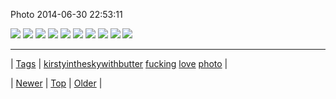 <!--
title: Photo 2014-06-30 22
date: 2020-06-28T15:27:00.340Z
tags: kirstyintheskywithbutter, fucking, love, photo
-->


Photo 2014-06-30 22:53:11

![](90395739389-0.jpg)
![](90395739389-1.jpg)
![](90395739389-2.jpg)
![](90395739389-3.jpg)
![](90395739389-4.jpg)
![](90395739389-5.jpg)
![](90395739389-6.jpg)
![](90395739389-7.jpg)
![](90395739389-8.jpg)
![](90395739389-9.jpg)

<!--BOTTOM-POST-NAVIGATION-->
---

| [Tags](tags.md) | [kirstyintheskywithbutter](tag-kirstyintheskywithbutter.md) [fucking](tag-fucking.md) [love](tag-love.md) [photo](tag-photo.md) |

| [Newer](90375579361.md) | [Top](index.md) | [Older](90400275154.md) |